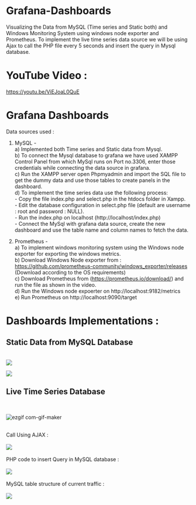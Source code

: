 # Grafana-Dashboards
Visualizing the Data from MySQL (Time series and Static both) and Windows Monitoring System using windows node exporter and Prometheus.
To implement the live time series data source we will be using Ajax to call the PHP file every 5 seconds and insert the query in Mysql database.

# YouTube Video : 
https://youtu.be/ViEJoaL0QuE

# Grafana Dashboards
Data sources used : <br>
1) MySQL - <br>
       a) Implemented both Time series and Static data from Mysql.<br>
       b) To connect the Mysql database to grafana we have used XAMPP Control Panel from which MySql runs on Port no.3306, enter those credentials while connecting the data source           in grafana.<br>
       c) Run the XAMPP server open Phpmyadmin and import the SQL file to get the dummy data and use those tables to create panels in the dashboard.<br>
       d) To implement the time series data use the following process:<br>
                 - Copy the file index.php and select.php in the htdocs folder in Xampp.<br>
                 - Edit the database configuration in select.php file (default are username : root and password : NULL).<br>
                 - Run the index.php on localhost (http://localhost/index.php)<br>
                 - Connect the MySql with grafana data source, create the new dashboard and use the table name and column names to fetch the data.<br>

2) Prometheus - <br>
        a) To implement windows monitoring system using the Windows node exporter for exporting the windows metrics.<br>
        b) Download Windows Node exporter from :   https://github.com/prometheus-community/windows_exporter/releases<br>
           (Download according to the OS requirements)<br>
        c) Download Prometheus from (https://prometheus.io/download/)   and run the file as shown in the video.<br>
        d) Run the Windows node expoerter on http://localhost:9182/metrics<br>
        e) Run Prometheus on http://localhost:9090/target<br>
        

# Dashboards Implementations : 
<h2>Static Data from MySQL Database</h2><br>
<img src="https://user-images.githubusercontent.com/42066122/130230222-8573d432-88d0-4336-893d-b9513f0cf6b1.png">

<img src="https://user-images.githubusercontent.com/42066122/130230259-2b66ef1e-15b4-4612-9672-2de8a666acbe.png"><br>

<h2>Live Time Series Database</h2><br>

![ezgif com-gif-maker](https://user-images.githubusercontent.com/42066122/130234100-2c02bf86-6745-448b-a4b7-4fc87ae8ef7e.gif)

<br>
Call Using AJAX : <br><br>
<img src="https://user-images.githubusercontent.com/42066122/130230659-c18b50e7-f735-4087-a7fb-b3dc5ce81233.png"><br><br>
PHP code to insert Query in MySQL database : <br><br>
<img src="https://user-images.githubusercontent.com/42066122/130230752-571d1161-f9f6-44b2-88fc-56eb1edc324e.png"><br><br>
MySQL table structure of current traffic : <br><br>
<img src="https://user-images.githubusercontent.com/42066122/130230705-37fbd8a1-9a17-46f4-991f-08320e6b6491.png"><br><br>
